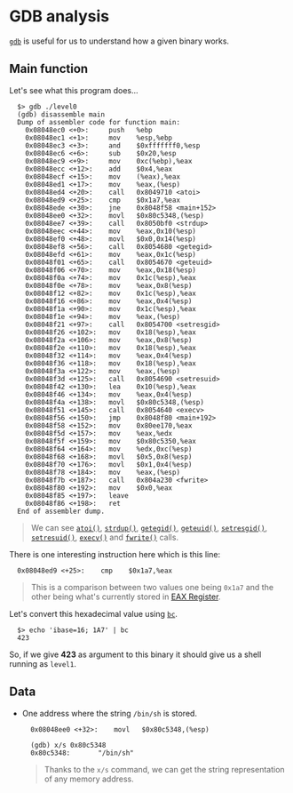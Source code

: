 # GDB analysis

[`gdb`](https://linux.die.net/man/1/gdb) is useful for us to understand how a given binary works.

## Main function

Let's see what this program does...

```gdb
  $> gdb ./level0
  (gdb) disassemble main
  Dump of assembler code for function main:
    0x08048ec0 <+0>:     push   %ebp
    0x08048ec1 <+1>:     mov    %esp,%ebp
    0x08048ec3 <+3>:     and    $0xfffffff0,%esp
    0x08048ec6 <+6>:     sub    $0x20,%esp
    0x08048ec9 <+9>:     mov    0xc(%ebp),%eax
    0x08048ecc <+12>:    add    $0x4,%eax
    0x08048ecf <+15>:    mov    (%eax),%eax
    0x08048ed1 <+17>:    mov    %eax,(%esp)
    0x08048ed4 <+20>:    call   0x8049710 <atoi>
    0x08048ed9 <+25>:    cmp    $0x1a7,%eax
    0x08048ede <+30>:    jne    0x8048f58 <main+152>
    0x08048ee0 <+32>:    movl   $0x80c5348,(%esp)
    0x08048ee7 <+39>:    call   0x8050bf0 <strdup>
    0x08048eec <+44>:    mov    %eax,0x10(%esp)
    0x08048ef0 <+48>:    movl   $0x0,0x14(%esp)
    0x08048ef8 <+56>:    call   0x8054680 <getegid>
    0x08048efd <+61>:    mov    %eax,0x1c(%esp)
    0x08048f01 <+65>:    call   0x8054670 <geteuid>
    0x08048f06 <+70>:    mov    %eax,0x18(%esp)
    0x08048f0a <+74>:    mov    0x1c(%esp),%eax
    0x08048f0e <+78>:    mov    %eax,0x8(%esp)
    0x08048f12 <+82>:    mov    0x1c(%esp),%eax
    0x08048f16 <+86>:    mov    %eax,0x4(%esp)
    0x08048f1a <+90>:    mov    0x1c(%esp),%eax
    0x08048f1e <+94>:    mov    %eax,(%esp)
    0x08048f21 <+97>:    call   0x8054700 <setresgid>
    0x08048f26 <+102>:   mov    0x18(%esp),%eax
    0x08048f2a <+106>:   mov    %eax,0x8(%esp)
    0x08048f2e <+110>:   mov    0x18(%esp),%eax
    0x08048f32 <+114>:   mov    %eax,0x4(%esp)
    0x08048f36 <+118>:   mov    0x18(%esp),%eax
    0x08048f3a <+122>:   mov    %eax,(%esp)
    0x08048f3d <+125>:   call   0x8054690 <setresuid>
    0x08048f42 <+130>:   lea    0x10(%esp),%eax
    0x08048f46 <+134>:   mov    %eax,0x4(%esp)
    0x08048f4a <+138>:   movl   $0x80c5348,(%esp)
    0x08048f51 <+145>:   call   0x8054640 <execv>
    0x08048f56 <+150>:   jmp    0x8048f80 <main+192>
    0x08048f58 <+152>:   mov    0x80ee170,%eax
    0x08048f5d <+157>:   mov    %eax,%edx
    0x08048f5f <+159>:   mov    $0x80c5350,%eax
    0x08048f64 <+164>:   mov    %edx,0xc(%esp)
    0x08048f68 <+168>:   movl   $0x5,0x8(%esp)
    0x08048f70 <+176>:   movl   $0x1,0x4(%esp)
    0x08048f78 <+184>:   mov    %eax,(%esp)
    0x08048f7b <+187>:   call   0x804a230 <fwrite>
    0x08048f80 <+192>:   mov    $0x0,%eax
    0x08048f85 <+197>:   leave  
    0x08048f86 <+198>:   ret
  End of assembler dump.
```

> We can see [`atoi()`](https://linux.die.net/man/3/atoi), [`strdup()`](https://linux.die.net/man/3/strdup), [`getegid()`](https://linux.die.net/man/2/getegid), [`geteuid()`](https://linux.die.net/man/3/geteuid), [`setresgid()`](https://linux.die.net/man/2/setresgid), [`setresuid()`](https://man7.org/linux/man-pages/man2/setresuid.2.html), [`execv()`](https://man7.org/linux/man-pages/man2/execve.2.html) and [`fwrite()`](https://linux.die.net/man/3/fwrite) calls.

There is one interesting instruction here which is this line:

```gdb
  0x08048ed9 <+25>:    cmp    $0x1a7,%eax
```

> This is a comparison between two values one being `0x1a7` and the other being what's currently stored in [EAX Register](https://www.tutorialspoint.com/assembly_programming/assembly_registers.htm).

Let's convert this hexadecimal value using [`bc`](https://www.tutorialspoint.com/assembly_programming/assembly_registers.htm).

```shell
  $> echo 'ibase=16; 1A7' | bc 
  423
```

So, if we give **423** as argument to this binary it should give us a shell running as `level1`.

## Data

- One address where the string `/bin/sh` is stored.
  ```gdb
    0x08048ee0 <+32>:    movl   $0x80c5348,(%esp)
    
    (gdb) x/s 0x80c5348
    0x80c5348:       "/bin/sh"
  ```

  > Thanks to the `x/s` command, we can get the string representation of any memory address.
